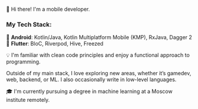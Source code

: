 👋 Hi there! I'm a mobile developer.

### My Tech Stack:
📱 **Android**: Kotlin/Java, Kotlin Multiplatform Mobile (KMP), RxJava, Dagger 2  
📱 **Flutter**: BloC, Riverpod, Hive, Freezed

💡 I'm familiar with clean code principles and enjoy a functional approach to programming.

Outside of my main stack, I love exploring new areas, whether it’s gamedev, web, backend, or ML. I also occasionally write in low-level languages.

🎓 I'm currently pursuing a degree in machine learning at a Moscow institute remotely.
